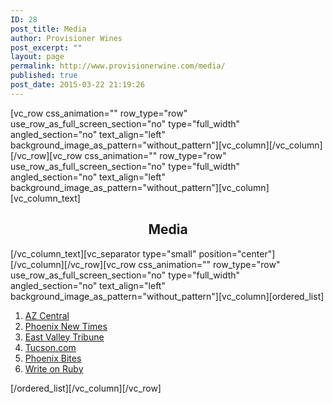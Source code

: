 ```yaml
---
ID: 28
post_title: Media
author: Provisioner Wines
post_excerpt: ""
layout: page
permalink: http://www.provisionerwine.com/media/
published: true
post_date: 2015-03-22 21:19:26
---
```

[vc_row css_animation="" row_type="row" use_row_as_full_screen_section="no" type="full_width" angled_section="no" text_align="left" background_image_as_pattern="without_pattern"][vc_column][/vc_column][/vc_row][vc_row css_animation="" row_type="row" use_row_as_full_screen_section="no" type="full_width" angled_section="no" text_align="left" background_image_as_pattern="without_pattern"][vc_column][vc_column_text]
<h2 style="text-align: center;">Media</h2>
[/vc_column_text][vc_separator type="small" position="center"][/vc_column][/vc_row][vc_row css_animation="" row_type="row" use_row_as_full_screen_section="no" type="full_width" angled_section="no" text_align="left" background_image_as_pattern="without_pattern"][vc_column][ordered_list]
<ol>
 	<li><a href="http://www.azcentral.com/story/entertainment/dining/wine/2015/06/26/arizona-wine-under-10-dollars-provisioner-eric-glomski/29317513/">AZ Central</a></li>
 	<li><a href="http://www.phoenixnewtimes.com/restaurants/winemaker-eric-glomski-on-his-new-label-provisioner-its-wine-for-the-people-7457084">Phoenix New Times</a></li>
 	<li><a href="http://www.eastvalleytribune.com/get_out/dining/provisioner-wines-affordable-arizona-wine/article_8ba82232-b3ff-11e5-91c1-2301b6634b63.html">East Valley Tribune</a></li>
 	<li><a href="http://tucson.com/entertainment/dining/restaurants/at-last-an-arizona-wine-under/article_116e1bfa-3ba1-59c6-9a1b-58eec3d01d0c.html">Tucson.com</a></li>
 	<li><a href="https://phoenixbites.com/event/provisioner-wine-party/">Phoenix Bites</a></li>
 	<li><a href="http://www.writeonrubee.com/new-events/2017/provisioner-wine-anniversary-party">Write on Ruby</a></li>
</ol>
[/ordered_list][/vc_column][/vc_row]
